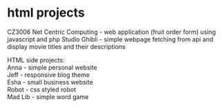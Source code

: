 # html projects

CZ3006 Net Centric Computing - web application (fruit order form) using javascript and php
Studio Ghibli - simple webpage fetching from api and display movie titles and their descriptions

HTML side projects: <br>
Anna - simple personal website <br>
Jeff - responsive blog theme <br>
Esha - small business website <br>
Robot - css styled robot <br>
Mad Lib - simple word game <br>
